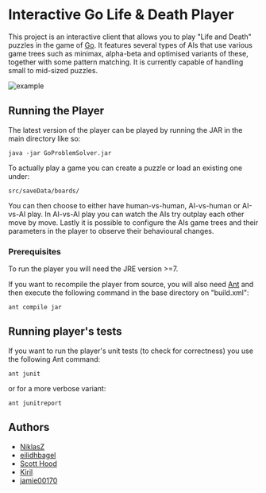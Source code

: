# Interactive Go Life & Death Player

This project is an interactive client that allows you to play "Life and Death" puzzles in the game of [Go](https://en.wikipedia.org/wiki/Go_(game)). It features several types of AIs that use various game trees such as minimax, alpha-beta and optimised variants of these, together with some pattern matching. It is currently capable of handling small to mid-sized puzzles.

![example](doc/example.png)

## Running the Player

The latest version of the player can be played by running the JAR in the main directory like so:

```
java -jar GoProblemSolver.jar
```

To actually play a game you can create a puzzle or load an existing one under:
```
src/saveData/boards/
```
You can then choose to either have human-vs-human, AI-vs-human or AI-vs-AI play. In AI-vs-AI play you can watch the AIs try outplay each other move by move.
Lastly it is possible to configure the AIs game trees and their parameters in the player to observe their behavioural changes.


### Prerequisites

To run the player you will need the JRE version >=7.

If you want to recompile the player from source, you will also need [Ant](http://ant.apache.org/) and then execute the following command in the base directory on "build.xml":
```
ant compile jar
```

## Running player's tests

If you want to run the player's unit tests (to check for correctness) you use the following Ant command:
```
ant junit
```
or for a more verbose variant:
```
ant junitreport
```

## Authors

* [NiklasZ](https://github.com/NiklasZ)
* [eilidhbagel](https://github.com/eilidhbagel)
* [Scott Hood](https://github.com/hoodscott)
* [Kiril](https://github.com/kirilhristov91)
* [jamie00170](https://github.com/jamie00170)
